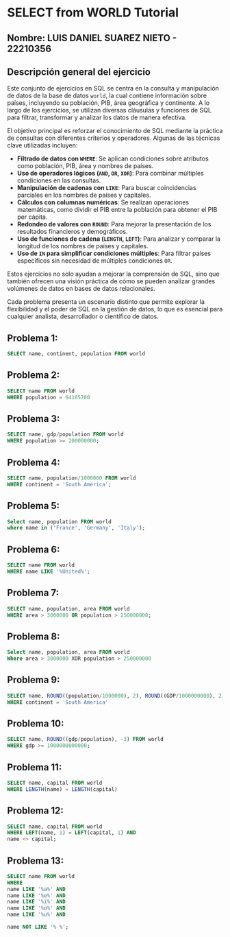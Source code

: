 # SELECT from WORLD Tutorial

## Nombre: LUIS DANIEL SUAREZ NIETO - 22210356

## Descripción general del ejercicio  

Este conjunto de ejercicios en SQL se centra en la consulta y manipulación de datos de la base de datos `world`, la cual contiene información sobre países, incluyendo su población, PIB, área geográfica y continente. A lo largo de los ejercicios, se utilizan diversas cláusulas y funciones de SQL para filtrar, transformar y analizar los datos de manera efectiva.  

El objetivo principal es reforzar el conocimiento de SQL mediante la práctica de consultas con diferentes criterios y operadores. Algunas de las técnicas clave utilizadas incluyen:  

- **Filtrado de datos con `WHERE`**: Se aplican condiciones sobre atributos como población, PIB, área y nombres de países.  
- **Uso de operadores lógicos (`AND`, `OR`, `XOR`)**: Para combinar múltiples condiciones en las consultas.  
- **Manipulación de cadenas con `LIKE`**: Para buscar coincidencias parciales en los nombres de países y capitales.  
- **Cálculos con columnas numéricas**: Se realizan operaciones matemáticas, como dividir el PIB entre la población para obtener el PIB per cápita.  
- **Redondeo de valores con `ROUND`**: Para mejorar la presentación de los resultados financieros y demográficos.  
- **Uso de funciones de cadena (`LENGTH`, `LEFT`)**: Para analizar y comparar la longitud de los nombres de países y capitales.  
- **Uso de `IN` para simplificar condiciones múltiples**: Para filtrar países específicos sin necesidad de múltiples condiciones `OR`.  

Estos ejercicios no solo ayudan a mejorar la comprensión de SQL, sino que también ofrecen una visión práctica de cómo se pueden analizar grandes volúmenes de datos en bases de datos relacionales.  

Cada problema presenta un escenario distinto que permite explorar la flexibilidad y el poder de SQL en la gestión de datos, lo que es esencial para cualquier analista, desarrollador o científico de datos.  


## Problema 1:
```sql
SELECT name, continent, population FROM world

```
## Problema 2:
```sql
SELECT name FROM world
WHERE population = 64105700

```

## Problema 3:
```sql
SELECT name, gdp/population FROM world
WHERE population >= 200000000;
```
## Problema 4:
```sql
SELECT name, population/1000000 FROM world
WHERE continent = 'South America';
```
## Problema 5:
```sql
Select name, population FROM world
where name in ('France', 'Germany', 'Italy');
```
## Problema 6:
```sql
SELECT name FROM world
WHERE name LIKE '%United%';
```
## Problema 7:
```sql
SELECT name, population, area FROM world
WHERE area > 3000000 OR population > 250000000;
```
## Problema 8:
```sql
Select name, population, area FROM world 
Where area > 3000000 XOR population > 250000000
```
## Problema 9:
```sql
SELECT name, ROUND((population/1000000), 2), ROUND((GDP/1000000000), 2) FROM world 
WHERE continent = 'South America'
```
## Problema 10:
```sql
SELECT name, ROUND((gdp/population), -3) FROM world
WHERE gdp >= 1000000000000;
```
## Problema 11:
```sql
SELECT name, capital FROM world
WHERE LENGTH(name) = LENGTH(capital)

```
## Problema 12:
```sql
SELECT name, capital FROM world
WHERE LEFT(name, 1) = LEFT(capital, 1) AND
name <> capital;

```
## Problema 13:
```sql
SELECT name FROM world
WHERE 
name LIKE '%a%' AND
name LIKE '%e%' AND
name LIKE '%i%' AND
name LIKE '%o%' AND
name LIKE '%u%' AND

name NOT LIKE '% %';
```


